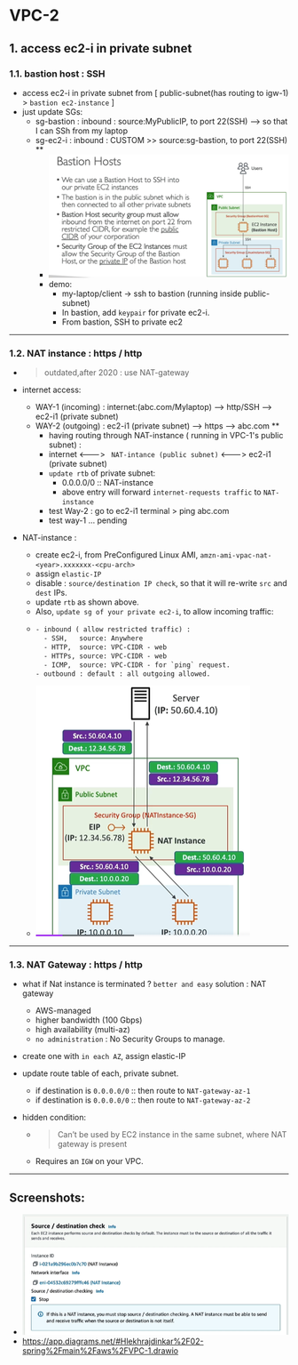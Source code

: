 # VPC-2

## 1. access ec2-i in private subnet
### 1.1. bastion host : SSH 
- access ec2-i in private subnet from  [ public-subnet(has routing to igw-1) > `bastion ec2-instance` ]
- just update SGs:
  - sg-bastion : inbound : source:MyPublicIP, to port 22(SSH) --> so that I can SSh from my laptop
  - sg-ec2-i : inbound : CUSTOM >> source:sg-bastion, to port 22(SSH) **
    - ![img_2.png](../img/vpc-1/img_2.png)
    - demo:
      - my-laptop/client  -> ssh to bastion (running inside public-subnet)
      - In bastion, add `keypair` for private ec2-i.
      - From bastion,  SSH to private ec2

---
### 1.2. NAT instance : https / http
- > outdated,after 2020 : use NAT-gateway 
- internet access:
  - WAY-1 (incoming) : internet:(abc.com/Mylaptop) --> http/SSH -->  ec2-i1 (private subnet)
  - WAY-2 (outgoing) : ec2-i1 (private subnet) --> https --> abc.com **
    - having routing through NAT-instance ( running in VPC-1's public subnet) :
    - internet <---> ` NAT-intance (public subnet)` <--->  ec2-i1 (private subnet)
    - `update rtb` of private subnet:
      - 0.0.0.0/0  ::  NAT-instance
      - above entry will forward  `internet-requests traffic` to `NAT-instance`
    - test Way-2 : go to ec2-i1 terminal > ping abc.com
    - test way-1 ... pending

- NAT-instance :
  - create ec2-i, from PreConfigured Linux AMI, `amzn-ami-vpac-nat-<year>.xxxxxxx-<cpu-arch>`
  - assign `elastic-IP`
  - disable : `source/destination IP check`, so that it will re-write `src` and `dest` IPs.
  - update `rtb` as shown above.
  - Also, `update sg of your private ec2-i`, to allow incoming traffic:
  - ```
    - inbound ( allow restricted traffic) : 
      - SSH,   source: Anywhere
      - HTTP,  source: VPC-CIDR - web
      - HTTPs, source: VPC-CIDR - web
      - ICMP,  source: VPC-CIDR - for `ping` request.
    - outbound : default : all outgoing allowed.
    ```
  - ![img_3.png](../img/vpc-1/img_3.png)

---
### 1.3. NAT Gateway : https / http
- what if Nat instance is terminated ? `better and easy` solution : NAT gateway
  - AWS-managed 
  - higher bandwidth (100 Gbps)
  - high availability (multi-az)
  - `no administration` : No Security Groups to manage. 
- create one with `in each AZ`, assign elastic-IP
- update route table of each, private subnet.
  - if destination is `0.0.0.0/0`  ::  then route to `NAT-gateway-az-1`
  - if destination is `0.0.0.0/0`  ::  then route to `NAT-gateway-az-2`

- hidden condition:
  - > Can’t be used by EC2 instance in the same subnet, where NAT gateway is present
  - Requires an `IGW` on your VPC.

---
## Screenshots:
- ![img_4.png](../img/vpc-1/img_4.png)
- https://app.diagrams.net/#Hlekhrajdinkar%2F02-spring%2Fmain%2Faws%2FVPC-1.drawio

